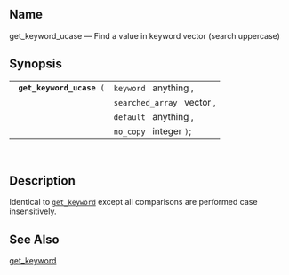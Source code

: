 <div id="fn_get_keyword_ucase" class="refentry">

<div class="titlepage">

</div>

<div class="refnamediv">

## Name

get_keyword_ucase — Find a value in keyword vector (search uppercase)

</div>

<div class="refsynopsisdiv">

## Synopsis

<div id="fsyn_get_keyword_ucase" class="funcsynopsis">

|                                |                            |
|--------------------------------|----------------------------|
| ` `**`get_keyword_ucase`**` (` | `keyword ` anything ,      |
|                                | `searched_array ` vector , |
|                                | `default ` anything ,      |
|                                | `no_copy ` integer `)`;    |

<div class="funcprototype-spacer">

 

</div>

</div>

</div>

<div id="desc_get_keyword_ucase" class="refsect1">

## Description

Identical to
<a href="fn_get_keyword.html" class="link" title="get_keyword"><code
class="function">get_keyword</code></a> except all comparisons are
performed case insensitively.

</div>

<div id="seealso_get_keyword_ucase" class="refsect1">

## See Also

<a href="fn_get_keyword.html" class="link"
title="get_keyword">get_keyword</a>

</div>

</div>
